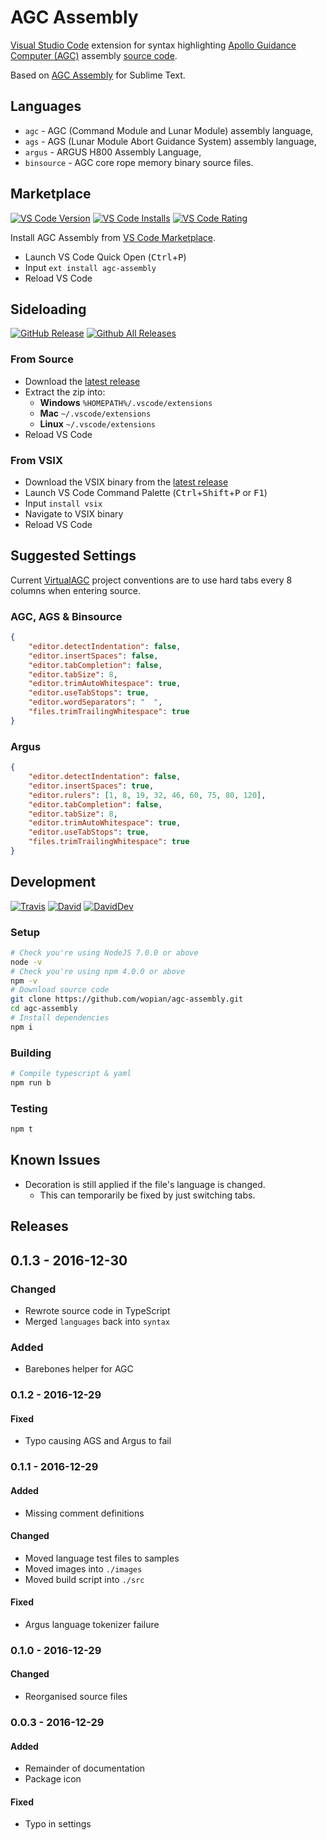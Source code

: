 # AGC Assembly
[Visual Studio Code][0] extension for syntax highlighting [Apollo Guidance Computer (AGC)][1] assembly [source code][2].

Based on [AGC Assembly][3] for Sublime Text.

## Languages
- `agc` - AGC (Command Module and Lunar Module) assembly language,
- `ags` - AGS (Lunar Module Abort Guidance System) assembly language,
- `argus` - ARGUS H800 Assembly Language,
- `binsource` - AGC core rope memory binary source files.

## Marketplace
[![VS Code Version]][6]
[![VS Code Installs]][6]
[![VS Code Rating]][6]

Install AGC Assembly from [VS Code Marketplace][6].
- Launch VS Code Quick Open (<kbd>Ctrl</kbd>+<kbd>P</kbd>)
- Input `ext install agc-assembly`
- Reload VS Code

## Sideloading
[![GitHub Release]][7]
[![Github All Releases]][7]

### From Source
- Download the [latest release][7]
- Extract the zip into:
    - **Windows** `%HOMEPATH%/.vscode/extensions`
    - **Mac** `~/.vscode/extensions`
    - **Linux** `~/.vscode/extensions`
- Reload VS Code

### From VSIX
- Download the VSIX binary from the [latest release][7]
- Launch VS Code Command Palette (<kbd>Ctrl</kbd>+<kbd>Shift</kbd>+<kbd>P</kbd> or <kbd>F1</kbd>)
- Input `install vsix`
- Navigate to VSIX binary
- Reload VS Code

## Suggested Settings
Current [VirtualAGC][1] project conventions are to use hard tabs every 8 columns when entering source.

### AGC, AGS & Binsource
```json
{
    "editor.detectIndentation": false,
    "editor.insertSpaces": false,
    "editor.tabCompletion": false,
    "editor.tabSize": 8,
    "editor.trimAutoWhitespace": true,
    "editor.useTabStops": true,
    "editor.wordSeparators": " 	",
    "files.trimTrailingWhitespace": true
}
```
### Argus
```json
{
    "editor.detectIndentation": false,
    "editor.insertSpaces": true,
    "editor.rulers": [1, 8, 19, 32, 46, 60, 75, 80, 120],
    "editor.tabCompletion": false,
    "editor.tabSize": 8,
    "editor.trimAutoWhitespace": true,
    "editor.useTabStops": true,
    "files.trimTrailingWhitespace": true
}
```

## Development

[![Travis]][8]
[![David]][9]
[![DavidDev]][10]

### Setup
```bash
# Check you're using NodeJS 7.0.0 or above
node -v
# Check you're using npm 4.0.0 or above
npm -v
# Download source code
git clone https://github.com/wopian/agc-assembly.git
cd agc-assembly
# Install dependencies
npm i
```

### Building
```bash
# Compile typescript & yaml
npm run b
```

### Testing
```bash
npm t
```

## Known Issues
- Decoration is still applied if the file's language is changed. 
  - This can temporarily be fixed by just switching tabs.

## Releases
## 0.1.3 - 2016-12-30
### Changed
- Rewrote source code in TypeScript
- Merged `languages` back into `syntax`

### Added
- Barebones helper for AGC

### 0.1.2 - 2016-12-29
#### Fixed
- Typo causing AGS and Argus to fail

### 0.1.1 - 2016-12-29
#### Added
- Missing comment definitions

#### Changed
- Moved language test files to samples
- Moved images into `./images`
- Moved build script into `./src`

#### Fixed
- Argus language tokenizer failure

### 0.1.0 - 2016-12-29
#### Changed
- Reorganised source files

### 0.0.3 - 2016-12-29
#### Added
- Remainder of documentation
- Package icon

#### Fixed
- Typo in settings

[Travis]:https://img.shields.io/travis/wopian/agc-assembly.svg?style=flat-square
[GitHub Release]:https://img.shields.io/github/release/wopian/agc-assembly.svg?style=flat-square
[GitHub All Releases]:https://img.shields.io/github/downloads/wopian/agc-assembly/total.svg?style=flat-square
[VS Code Version]:http://vsmarketplacebadge.apphb.com/version-short/wopian.agc-assembly.svg?style=flat-square
[VS Code Installs]:http://vsmarketplacebadge.apphb.com/installs/wopian.agc-assembly.svg?style=flat-square
[VS Code Rating]:http://vsmarketplacebadge.apphb.com/rating-short/wopian.agc-assembly.svg?style=flat-square
[David]:https://img.shields.io/david/wopian/agc-assembly.svg?style=flat-square
[DavidDev]:https://img.shields.io/david/dev/wopian/agc-assembly.svg?style=flat-square

[0]:https://code.visualstudio.com/
[1]:http://www.ibiblio.org/apollo/
[2]:https://github.com/rburkey2005/virtualagc
[3]:https://github.com/jimlawton/AGC-Assembly
[4]:https://nodejs.org/en/
[5]:https://www.npmjs.com/
[6]:https://marketplace.visualstudio.com/items?itemName=wopian.agc-assembly
[7]:https://github.com/wopian/agc-assembly/releases
[8]:https://travis-ci.org/wopian/agc-assembly
[9]:https://david-dm.org/wopian/agc-assembly
[10]:https://david-dm.org/wopian/agc-assembly?type=dev
